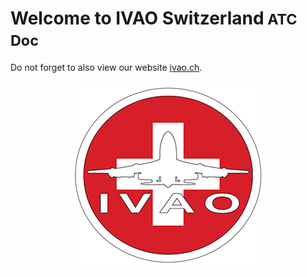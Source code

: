 # Welcome to IVAO Switzerland<small> ATC Doc</small>

Do not forget to also view our website [ivao.ch](http://ivao.ch).

<p align="center">  
<img src="images/logo.png">
</p>

